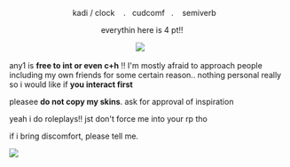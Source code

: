 ︎ ︎︎ ︎︎ ︎︎ ︎︎ ︎︎ ︎︎ ︎︎ ︎︎ ︎︎ ︎︎ ︎︎ ︎︎ ︎︎ ︎︎ ︎︎ ︎︎ ︎︎ ︎︎ ︎︎︎ ︎︎ ︎︎ ︎︎ ︎︎ ︎︎︎ ︎︎ ︎︎ ︎︎ ︎︎ ︎︎kadi / clock ︎︎ ︎︎ ︎︎ ︎︎. ︎︎ ︎︎ ︎︎cudcomf ︎︎ ︎︎ ︎︎. ︎︎ ︎︎ ︎︎ ︎︎semiverb

︎ ︎︎ ︎︎ ︎︎ ︎︎ ︎︎ ︎︎ ︎︎ ︎︎ ︎︎ ︎︎ ︎︎ ︎︎ ︎︎ ︎︎ ︎︎ ︎︎ ︎︎ ︎︎ ︎︎ ︎︎ ︎︎︎ ︎︎ ︎︎ ︎︎︎ ︎︎ ︎︎︎  ︎︎ ︎︎ ︎︎ ︎︎ ︎︎ ︎︎ ︎︎︎ ︎︎ ︎︎ ︎︎ ︎︎︎  ︎︎ ︎︎ ︎︎ ︎︎ everythin here is 4 pt!!
︎ ︎︎

︎︎ ︎︎ ︎︎ ︎︎ ︎︎ ︎︎ ︎︎ ︎︎︎ ︎︎ ︎︎ ︎︎ ︎︎ ︎︎ ︎︎ ︎︎ ︎︎ ︎︎ ︎︎ ︎︎ ︎︎ ︎︎ ︎︎ ︎︎ ︎︎ ︎︎ ︎︎ ︎︎︎ ︎︎ ︎︎ ︎︎ ︎︎ ︎︎︎ ︎︎ ︎︎ ︎︎ ︎︎ ︎︎ ︎︎ ︎︎ ︎︎ ︎︎ ︎︎ ︎︎ ︎︎ ︎︎ ︎︎ ︎︎︎ ︎︎ ︎︎ ︎︎ ︎︎ ︎︎︎ ︎︎ ︎︎ ︎︎ ︎︎ ︎︎ ︎︎ ︎︎![](https://64.media.tumblr.com/d6fae7e47f6e85f9a1623d6219d19c97/a53559b838a1040c-0c/s75x75_c1/059af368330f60747e29d9a4f68c0300484140a8.gifv)

any1 is **free to int or even c+h** !! I'm mostly afraid to approach people including my own friends for some certain reason.. nothing personal really so i would like if **you interact first**

pleasee **do not copy my skins**. ask for approval of inspiration 

yeah i do roleplays!! jst don't force me into your rp tho

if i bring discomfort, please tell me.


![](https://yt3.ggpht.com/MV2hxB7QZrzJJqzDUEEiOoS2Ibq0yIgmJE87rGXLCCFGoY-vaVNGcecbjB9eE8KNebzTMKHV_M_3Dw=s640-c-fcrop64=1,00000000ffffffff-rw-nd-v1)
